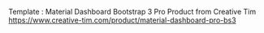 Template : Material Dashboard Bootstrap 3 Pro
Product from Creative Tim
https://www.creative-tim.com/product/material-dashboard-pro-bs3